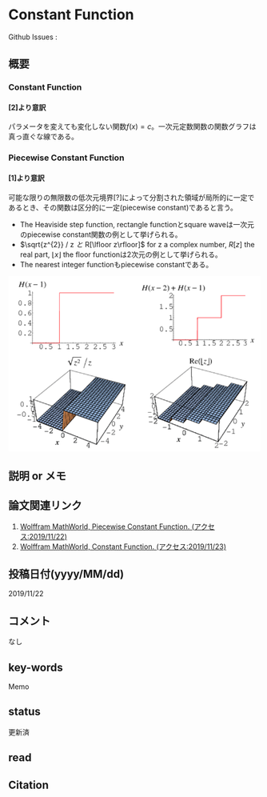 # Constant Function

Github Issues : []()  

## 概要
### Constant Function
#### [2]より意訳
パラメータを変えても変化しない関数$f(x)=c$。一次元定数関数の関数グラフは真っ直ぐな線である。

### Piecewise Constant Function
#### [1]より意訳
可能な限りの無限数の低次元境界[?]によって分割された領域が局所的に一定であるとき、その関数は区分的に一定(piecewise constant)であると言う。
- The Heaviside step function, rectangle functionとsquare waveは一次元のpiecewise constant関数の例として挙げられる。
- $\sqrt{z^{2}} / z $と$ R[\lfloor z\rfloor]$ for z a complex number, $R[z]$ the real part, $\lfloor x\rfloor$ the floor functionは2次元の例として挙げられる。
- The nearest integer functionもpiecewise constantである。

![fig1](img/pcf/fig1.png)

## 説明 or メモ

## 論文関連リンク
1. [Wolffram MathWorld, Piecewise Constant Function. (アクセス:2019/11/22)](http://mathworld.wolfram.com/PiecewiseConstantFunction.html)
2. [Wolffram MathWorld, Constant Function. (アクセス:2019/11/23)](http://mathworld.wolfram.com/ConstantFunction.html)

## 投稿日付(yyyy/MM/dd)
2019/11/22

## コメント
なし

## key-words
Memo

## status
更新済

## read

## Citation
